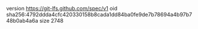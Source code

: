 version https://git-lfs.github.com/spec/v1
oid sha256:4792ddda4cfc420330158b8cada1dd84ba0fe9de7b78694a4b97b748b0ab4a6a
size 2748
